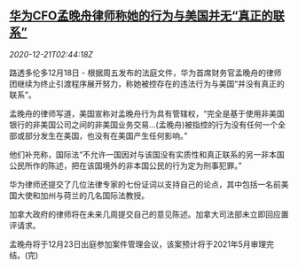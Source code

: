 <!--1608519244000-->
[华为CFO孟晚舟律师称她的行为与美国并无“真正的联系”](https://cn.reuters.com/article/huawei-meng-us-link-1221-idCNKBS28V09A)
------

<div><i>2020-12-21T02:44:18Z</i></div><p>路透多伦多12月18日 - 根据周五发布的法庭文件，华为首席财务官孟晚舟的律师团继续为终止引渡程序展开努力，称她被控存在的违法行为与美国“并没有真正的联系”。</p><p>孟晚舟的律师写道，美国宣称对孟晚舟行为具有管辖权，“完全是基于使用非美国银行的非美国公司之间的非美国业务交易...(孟晚舟)被指控的行为没有任何一个全部或部分发生在美国，也没有在美国产生任何影响。”</p><p>他们补充称，国际法“不允许一国因对与该国没有实质性和真正联系的另一非本国公民所作的陈述，把在该国境外的非本国公民的行为定为刑事犯罪。”</p><p>华为律师还提交了几位法律专家的七份证词以支持自己的论点，其中包括一名前美国大使和加州与荷兰的几名国际法教授。</p><p>加拿大政府的律师将在未来几周提交自己的意见陈述。加拿大司法部未立即回应置评请求。</p><p>孟晚舟将于12月23日出庭参加案件管理会议，该案预计将于2021年5月审理完结。(完)</p>
